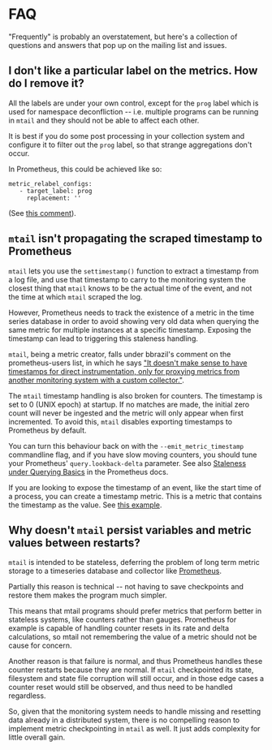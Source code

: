# FAQ

"Frequently" is probably an overstatement, but here's a collection of questions and answers that pop up on the mailing list and issues.

## I don't like a particular label on the metrics.  How do I remove it?

All the labels are under your own control, except for the `prog` label which is used for namespace deconfliction -- i.e. multiple programs can be running in `mtail` and they should not be able to affect each other.

It is best if you do some post processing in your collection system and configure it to filter out the `prog` label, so that strange aggregations don't occur.

In Prometheus, this could be achieved like so:

```
metric_relabel_configs:
   - target_label: prog
     replacement: ''
```

(See [this comment](https://github.com/google/mtail/issues/59#issuecomment-303531070)).


## `mtail` isn't propagating the scraped timestamp to Prometheus

`mtail` lets you use the `settimestamp()` function to extract a timestamp from
a log file, and use that timestamp to carry to the monitoring system the
closest thing that `mtail` knows to be the actual time of the event, and not
the time at which `mtail` scraped the log.

However, Prometheus needs to track the existence of a metric in the time series
database in order to avoid showing very old data when querying the same metric
for multiple instances at a specific timestamp. Exposing the timestamp can lead
to triggering this staleness handling.

`mtail`, being a metric creator, falls under bbrazil's comment on the
prometheus-users list, in which he says ["It doesn't make sense to have
timestamps for direct instrumentation, only for proxying metrics from another
monitoring system with a custom
collector."](https://groups.google.com/forum/#!msg/prometheus-users/qgxKH6_gYzM/LyO5wGO6BwAJ).

The `mtail` timestamp handling is also broken for counters. The timestamp is
set to 0 (UNIX epoch) at startup. If no matches are made, the initial zero
count will never be ingested and the metric will only appear when first
incremented. To avoid this, `mtail` disables exporting timestamps to Prometheus
by default.

You can turn this behaviour back on with the `--emit_metric_timestamp`
commandline flag, and if you have slow moving counters, you should tune your
Prometheus' `query.lookback-delta` parameter.  See also [Staleness under
Querying
Basics](https://prometheus.io/docs/prometheus/latest/querying/basics/#staleness)
in the Prometheus docs.

If you are looking to expose the timestamp of an event, like the start time of
a process, you can create a timestamp metric. This is a metric that contains
the timestamp as the value. See [this example](/examples/timestamp.mtail).

## Why doesn't `mtail` persist variables and metric values between restarts?

`mtail` is intended to be stateless, deferring the problem of long term metric
storage to a timeseries database and collector like
[Prometheus](https://prometheus.io).

Partially this reason is technical -- not having to save checkpoints and restore them makes the program much simpler.

This means that mtail programs should prefer metrics that perform better in
stateless systems, like counters rather than gauges.  Prometheus for example is
capable of handling counter resets in its rate and delta calculations, so mtail
not remembering the value of a metric should not be cause for concern.

Another reason is that failure is normal, and thus Prometheus handles these
counter restarts because they are normal.  If `mtail` checkpointed its state,
filesystem and state file corruption will still occur, and in those edge cases
a counter reset would still be observed, and thus need to be handled
regardless.

So, given that the monitoring system needs to handle missing and resetting data
already in a distributed system, there is no compelling reason to implement
metric checkpointing in `mtail` as well.  It just adds complexity for little
overall gain.
